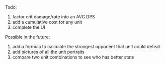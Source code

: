 Todo:
1) factor crit damage/rate into an AVG DPS
2) add a cumulative cost for any unit
3) complete the UI

Possible in the future:
1) add a formula to calculate the strongest opponent that unit could defeat
2) add pictures of all the unit portraits
3) compare two unit combinations to see who has better stats